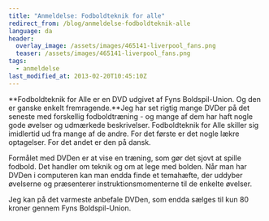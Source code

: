 ```yaml
---
title: "Anmeldelse: Fodboldteknik for alle"
redirect_from: /blog/anmeldelse-fodboldteknik-alle
language: da
header:
  overlay_image: /assets/images/465141-liverpool_fans.png
  teaser: /assets/images/465141-liverpool_fans.png
tags:
  - anmeldelse
last_modified_at: 2013-02-20T10:45:10Z
---
```


**Fodboldteknik for Alle er en DVD udgivet af Fyns Boldspil-Union. Og den er ganske enkelt fremragende.**Jeg har set rigtig mange DVDer på det seneste med forskellig fodboldtræning - og mange af dem har haft nogle gode øvelser og udmærkede beskrivelser. Fodboldteknik for Alle skiller sig imidlertid ud fra mange af de andre. For det første er det nogle lækre optagelser. For det andet er den på dansk.

Formålet med DVDen er at vise en træning, som gør det sjovt at spille fodbold. Det handler om teknik og om at lege med bolden. Når man har DVDen i computeren kan man endda finde et temahæfte, der uddyber øvelserne og præsenterer instruktionsmomenterne til de enkelte øvelser.

Jeg kan på det varmeste anbefale DVDen, som endda sælges til kun 80 kroner gennem Fyns Boldspil-Union.
